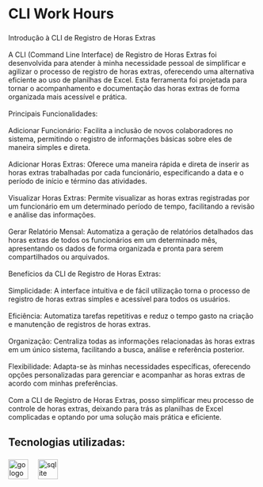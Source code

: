 <h1 align="left">CLI Work Hours</h1>

###

<p align="left">Introdução à CLI de Registro de Horas Extras<br><br>A CLI (Command Line Interface) de Registro de Horas Extras foi desenvolvida para atender à minha necessidade pessoal de simplificar e agilizar o processo de registro de horas extras, oferecendo uma alternativa eficiente ao uso de planilhas de Excel. Esta ferramenta foi projetada para tornar o acompanhamento e documentação das horas extras de forma organizada mais acessível e prática.<br><br>Principais Funcionalidades:<br><br>Adicionar Funcionário: Facilita a inclusão de novos colaboradores no sistema, permitindo o registro de informações básicas sobre eles de maneira simples e direta.<br><br>Adicionar Horas Extras: Oferece uma maneira rápida e direta de inserir as horas extras trabalhadas por cada funcionário, especificando a data e o período de início e término das atividades.<br><br>Visualizar Horas Extras: Permite visualizar as horas extras registradas por um funcionário em um determinado período de tempo, facilitando a revisão e análise das informações.<br><br>Gerar Relatório Mensal: Automatiza a geração de relatórios detalhados das horas extras de todos os funcionários em um determinado mês, apresentando os dados de forma organizada e pronta para serem compartilhados ou arquivados.<br><br>Benefícios da CLI de Registro de Horas Extras:<br><br>Simplicidade: A interface intuitiva e de fácil utilização torna o processo de registro de horas extras simples e acessível para todos os usuários.<br><br>Eficiência: Automatiza tarefas repetitivas e reduz o tempo gasto na criação e manutenção de registros de horas extras.<br><br>Organização: Centraliza todas as informações relacionadas às horas extras em um único sistema, facilitando a busca, análise e referência posterior.<br><br>Flexibilidade: Adapta-se às minhas necessidades específicas, oferecendo opções personalizadas para gerenciar e acompanhar as horas extras de acordo com minhas preferências.<br><br>Com a CLI de Registro de Horas Extras, posso simplificar meu processo de controle de horas extras, deixando para trás as planilhas de Excel complicadas e optando por uma solução mais prática e eficiente.</p>

###

<h2 align="left">Tecnologias utilizadas:</h2>

###

<div align="left">
  <img src="https://cdn.jsdelivr.net/gh/devicons/devicon/icons/go/go-original.svg" height="40" alt="go logo"  />
  <img width="12" />
  <img src="https://cdn.jsdelivr.net/gh/devicons/devicon/icons/sqlite/sqlite-original.svg" height="40" alt="sqlite logo"  />
</div>

###